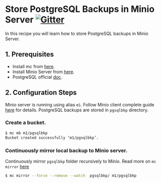 # Store PostgreSQL Backups in Minio Server [![Gitter](https://badges.gitter.im/Join%20Chat.svg)](https://gitter.im/minio/minio?utm_source=badge&utm_medium=badge&utm_campaign=pr-badge&utm_content=badge)

In this recipe you will learn how to store PostgreSQL backups in Minio Server.

## 1. Prerequisites

* Install mc from [here](https://docs.minio.io/docs/minio-client-quickstart-guide).
* Install Minio Server from [here](https://docs.minio.io/docs/minio ).
* PostgreSQL official [doc](https://www.postgresql.org/docs/).
 
## 2. Configuration Steps

Minio server is running using alias ``m1``. Follow Minio client complete guide [here](https://docs.minio.io/docs/minio-client-complete-guide) for details. PostgreSQL  backups are stored in ``pgsqlbkp`` directory.

### Create a bucket.

```sh
$ mc mb m1/pgsqlbkp
Bucket created successfully ‘m1/pgsqlbkp’.

```

### Continuously mirror local backup to Minio server.

Continuously mirror ``pgsqlbkp`` folder recursively to Minio. Read more on ``mc mirror`` [here](https://docs.minio.io/docs/minio-client-complete-guide#mirror) 

```sh
$ mc mirror --force --remove --watch  pgsqlbkp/ m1/pgsqlbkp
```


